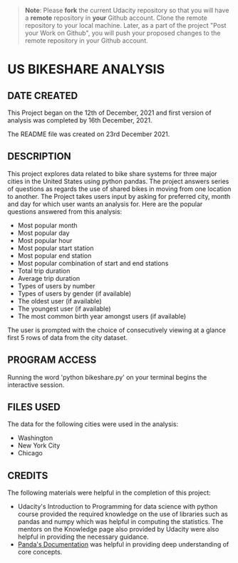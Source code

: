 >**Note**: Please **fork** the current Udacity repository so that you will have a **remote** repository in **your** Github account. Clone the remote repository to your local machine. Later, as a part of the project "Post your Work on Github", you will push your proposed changes to the remote repository in your Github account.

# US BIKESHARE ANALYSIS

## DATE CREATED
This Project began  on the 12th of December, 2021 and first version of analysis was completed by 16th December, 2021.

The README file was created on 23rd December 2021.

## DESCRIPTION
This project explores data related to bike share systems for three major cities in the United States using python pandas. The project answers series of questions as regards the use of shared bikes in moving from one location to another. The Project takes users input by asking for preferred city, month and day for which user wants an analysis for. Here are the popular questions answered from this analysis:
* Most popular month
* Most popular day
* Most popular hour
* Most popular start station
* Most popular end station
* Most popular combination of start and end stations
* Total trip duration
* Average trip duration
* Types of users by number
* Types of users by gender (if available)
* The oldest user (if available)
* The youngest user (if available)
* The most common birth year amongst users (if available)

The user is prompted with the choice of consecutively viewing at a glance first 5 rows of data from the city dataset.

## PROGRAM ACCESS
Running the word 'python bikeshare.py' on your terminal begins the interactive session.

## FILES USED
The data for the following cities were used in the analysis:
* Washington
* New York City
* Chicago


## CREDITS
The following materials were helpful in the completion of this project:
* Udacity's Introduction to Programming for data science with python course provided the required knowledge on the use of libraries such as pandas and numpy which was helpful in computing the statistics. The mentors on the Knowledge page also provided by Udacity were also helpful in providing the necessary guidance.
* [Panda's Documentation](https://pandas.pydata.org/pandas-docs/stable/index.html) was helpful in providing deep understanding of core concepts.


